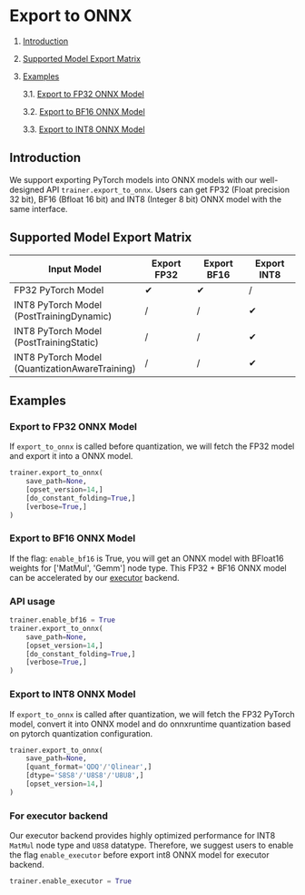 # Export to ONNX

1. [Introduction](#introduction)

2. [Supported Model Export Matrix](#supported-model-export-matrix)

3. [Examples](#examples)

    3.1. [Export to FP32 ONNX Model](#export-to-fp32-onnx-model)

    3.2. [Export to BF16 ONNX Model](#export-to-bf16-onnx-model)

    3.3. [Export to INT8 ONNX Model](#export-to-int8-onnx-model)


## Introduction
We support exporting PyTorch models into ONNX models with our well-designed API `trainer.export_to_onnx`. Users can get FP32 (Float precision 32 bit), BF16 (Bfloat 16 bit) and INT8 (Integer 8 bit) ONNX model with the same interface.


## Supported Model Export Matrix

| Input Model | Export FP32 | Export BF16 | Export INT8 |
| --- | --- | --- | --- |
| FP32 PyTorch Model | &#10004; | &#10004; | / |
| INT8 PyTorch Model <br> (PostTrainingDynamic) | / | / | &#10004; |
| INT8 PyTorch Model <br> (PostTrainingStatic) | / | / | &#10004; |
| INT8 PyTorch Model <br> (QuantizationAwareTraining) | / | / | &#10004; |


## Examples

### Export to FP32 ONNX Model

If `export_to_onnx` is called before quantization, we will fetch the FP32 model and export it into a ONNX model.

```py
trainer.export_to_onnx(
    save_path=None, 
    [opset_version=14,]
    [do_constant_folding=True,]
    [verbose=True,]
)
```

### Export to BF16 ONNX Model

If the flag: `enable_bf16` is True, you will get an ONNX model with BFloat16 weights for ['MatMul', 'Gemm'] node type. This FP32 + BF16 ONNX model can be accelerated by our [executor](../intel_extension_for_transformers/llm/runtime/deprecated/) backend.

### API usage

```py
trainer.enable_bf16 = True
trainer.export_to_onnx(
    save_path=None, 
    [opset_version=14,]
    [do_constant_folding=True,]
    [verbose=True,]
)
```

### Export to INT8 ONNX Model

If `export_to_onnx` is called after quantization, we will fetch the FP32 PyTorch model, convert it into ONNX model and do onnxruntime quantization based on pytorch quantization configuration.

```py
trainer.export_to_onnx(
    save_path=None,
    [quant_format='QDQ'/'Qlinear',]
    [dtype='S8S8'/'U8S8'/'U8U8',]
    [opset_version=14,]
)
```

### **For executor backend**
Our executor backend provides highly optimized performance for INT8 `MatMul` node type and `U8S8` datatype. Therefore, we suggest users to enable the flag `enable_executor` before export int8 ONNX model for executor backend.

```py
trainer.enable_executor = True
```
